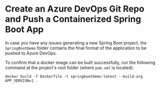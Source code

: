 # Create an Azure DevOps Git Repo and Push a Containerized Spring Boot App

In case you have any issues generating a new Spring Boot project, the `SpringBootDemo` folder contains the final format of the application to be pushed to Azure DevOps.

To confirm that a docker image can be built successfully, run the following command at the project's root folder (where `pom.xml` is located):

```
docker build -f Dockerfile -t springbootdemo:latest --build-arg APP_VERSION=1 .
```
